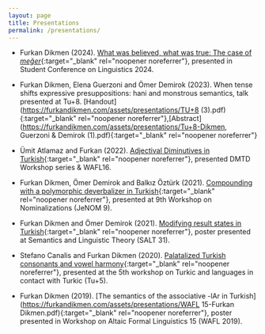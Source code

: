 ```yaml
---
layout: page
title: Presentations
permalink: /presentations/
---
```



- Furkan Dikmen (2024). [What was believed, what was true: The case of _meğer_](https://furkandikmen.com/assets/presentations/SCOL24.pdf){:target="_blank" rel="noopener noreferrer"}, presented in Student Conference on Linguistics 2024.

- Furkan Dikmen, Elena Guerzoni and Ömer Demirok (2023). When tense shifts expressive presuppositions: hani and monstrous semantics, talk presented at Tu+8. [Handout](https://furkandikmen.com/assets/presentations/TU+8 (3).pdf){:target="_blank" rel="noopener noreferrer"},[Abstract](https://furkandikmen.com/assets/presentations/Tu+8-Dikmen, Guerzoni & Demirok (1).pdf){:target="_blank" rel="noopener noreferrer"}

- Ümit Atlamaz and Furkan (2022). [Adjectival Diminutives in Turkish](https://furkandikmen.com/assets/presentations/Adjectival_Dimunitives.pdf){:target="_blank" rel="noopener noreferrer"}, presented DMTD Workshop series & WAFL16.

- Furkan Dikmen, Ömer Demirok and Balkız Öztürk (2021). [Compounding with a polymorphic deverbalizer in Turkish](https://sites.google.com/view/nominalizations-jenom9/program){:target="_blank" rel="noopener noreferrer"}, presented at 9th Workshop on Nominalizations (JeNOM 9).

- Furkan Dikmen and Ömer Demirok (2021). [Modifying result states in Turkish](https://osf.io/g8da5/){:target="_blank" rel="noopener noreferrer"}, poster presented at Semantics and Linguistic Theory (SALT 31).

- Stefano Canalis and Furkan Dikmen (2020). [Palatalized Turkish consonants and vowel harmony](https://bpb-us-w2.wpmucdn.com/sites.udel.edu/dist/1/9450/files/2019/12/tunamed.pdf){:target="_blank" rel="noopener noreferrer"}, presented at the 5th workshop on Turkic and languages in contact with Turkic (Tu+5).

- Furkan Dikmen (2019). [The semantics of the associative -lAr in Turkish](https://furkandikmen.com/assets/presentations/WAFL 15-Furkan Dikmen.pdf){:target="_blank" rel="noopener noreferrer"}, poster presented in Workshop on Altaic Formal Linguistics 15 (WAFL 2019).

